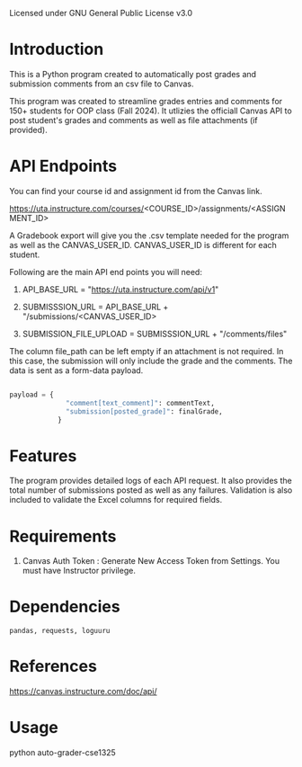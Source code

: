 Licensed under GNU General Public License v3.0

# Introduction
This is a Python program created to automatically post grades and submission comments from an csv file to Canvas.

This program was created to streamline grades entries and comments for 150+ students for OOP class (Fall 2024). It utlizies the officiall Canvas API to post student's grades and  comments as well as file attachments (if provided).

# API Endpoints

You can find your course id and assignment id from the Canvas link.

 https://uta.instructure.com/courses/<COURSE_ID>/assignments/<ASSIGNMENT_ID>

 A Gradebook export will give you the .csv template needed for the program as well as the CANVAS_USER_ID. CANVAS_USER_ID is different for each student.

Following are the main API end points you will need:

   1. API_BASE_URL =  "https://uta.instructure.com/api/v1"
     
   
   2. SUBMISSSION_URL = API_BASE_URL + "/submissions/<CANVAS_USER_ID>
   
   3. SUBMISSION_FILE_UPLOAD = SUBMISSSION_URL + "/comments/files"

The column file_path can be left empty if an attachment is not required. In this case, the submission will only include the grade and the comments. The data is sent as a form-data payload.

```python

payload = {
              "comment[text_comment]": commentText,
              "submission[posted_grade]": finalGrade,
            }
```   
        
# Features

The program provides detailed logs of each API request. It also provides the total number of submissions posted as well as any failures. Validation is also included to validate the Excel columns for required fields.

# Requirements

1. Canvas Auth Token : Generate New Access Token from Settings. You must have Instructor 
                      privilege.

# Dependencies
    pandas, requests, loguuru

# References

https://canvas.instructure.com/doc/api/

# Usage
 python auto-grader-cse1325
